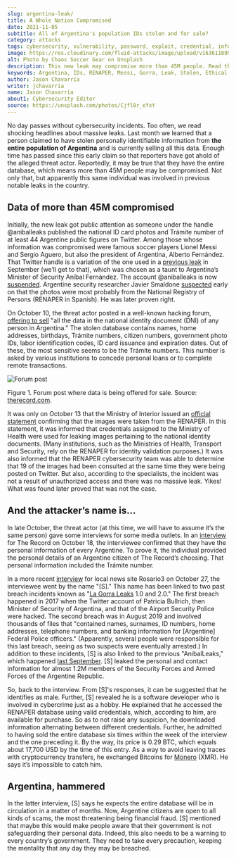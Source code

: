 ```yaml
---
slug: argentina-leak/
title: A Whole Nation Compromised
date: 2021-11-05
subtitle: All of Argentina's population IDs stolen and for sale?
category: attacks
tags: cybersecurity, vulnerability, password, exploit, credential, information
image: https://res.cloudinary.com/fluid-attacks/image/upload/v1636118998/blog/argentina-leak/cover_argentina.webp
alt: Photo by Chaos Soccer Gear on Unsplash
description: This new leak may compromise more than 45M people. Read this post to learn who the attacker is, how he gained access and his connection with past leaks.
keywords: Argentina, IDs, RENAPER, Messi, Gorra, Leak, Stolen, Ethical Hacking, Pentesting
author: Jason Chavarría
writer: jchavarria
name: Jason Chavarría
about1: Cybersecurity Editor
source: https://unsplash.com/photos/Cjfl8r_eYxY
---
```


No day passes without cybersecurity incidents.
Too often,
we read shocking headlines about massive leaks.
Last month
we learned that a person claimed
to have stolen personally identifiable information
from **the entire population of Argentina**
and is currently selling all this data.
Enough time has passed since this early claim
so that reporters have got ahold of the alleged threat actor.
Reportedly,
it may be true that they have the entire database,
which means more than 45M people may be compromised.
Not only that,
but apparently this same individual
was involved in previous notable leaks in the country.

## Data of more than 45M compromised

Initially,
the new leak got public attention
as someone under the handle @aniballeaks published
the national ID card photos
and Trámite number
of at least 44 Argentine public figures on Twitter.
Among those whose information was compromised were
famous soccer players Lionel Messi and Sergio Aguero,
but also the president of Argentina,
Alberto Fernández.
That Twitter handle is a variation
of the one used in a
[previous leak](https://www.clarin.com/tecnologia/filtraron-informacion-privada-miembros-fuerzas-armadas-seguridad-argentina_0_R5nYFK-2E.html)
in September (we’ll get to that),
which was chosen as a taunt
to Argentina’s Minister of Security Aníbal Fernández.
The account @aniballeaks is now
[suspended](https://www.zdnet.com/article/twitter-suspends-hacker-who-stole-data-of-46-million-argentinians/).
Argentine security researcher Javier Smaldone
[suspected](https://twitter.com/mis2centavos/status/1447251622334275595)
early on
that the photos were
most probably from the National Registry of Persons
(RENAPER in Spanish).
He was later proven right.

On October 10,
the threat actor posted in a well-known hacking forum,
[offering to sell](https://therecord.media/hacker-steals-government-id-database-for-argentinas-entire-population/)
"all the data in the national identity document (DNI)
of any person in Argentina."
The stolen database contains names,
home addresses,
birthdays,
Trámite numbers,
citizen numbers,
government photo IDs,
labor identification codes,
ID card issuance
and expiration dates.
Out of these,
the most sensitive seems to be the Trámite numbers.
This number is asked by various institutions
to concede personal loans
or to complete remote transactions.

<div class="imgblock">

![Forum post](https://res.cloudinary.com/fluid-attacks/image/upload/v1636119134/blog/argentina-leak/argentina_figure_1.webp)

<div class="title">

Figure 1. Forum post where data is being offered for sale. Source: [therecord.com](https://therecord.media/wp-content/uploads/2021/10/Argentina-DB.png).

</div>

</div>

It was only on October 13
that the Ministry of Interior issued an
[official statement](https://www.argentina.gob.ar/noticias/el-renaper-detecto-el-uso-indebido-de-una-clave-otorgada-un-organismo-publico-y-formalizo)
confirming that the images were taken from the RENAPER.
In this statement,
it was informed
that credentials assigned to the Ministry of Health were used
for leaking images
pertaining to the national identity documents.
(Many institutions,
such as the Ministries of Health,
Transport
and Security,
rely on the RENAPER for identity validation purposes.)
It was also informed
that the RENAPER cybersecurity team was able to determine
that 19 of the images had been consulted
at the same time they were being posted on Twitter.
But also,
according to the specialists,
the incident was not a result of unauthorized access
and there was no massive leak.
Yikes\!
What was found later proved that was not the case.

## And the attacker’s name is…​

In late October,
the threat actor
(at this time,
we will have to assume it’s the same person)
gave some interviews for some media outlets.
In an [interview](https://therecord.media/hacker-steals-government-id-database-for-argentinas-entire-population/)
for The Record
on October 18,
the interviewee confirmed
that they have the personal information of every Argentine.
To prove it,
the individual provided
the personal details of an Argentine citizen of The Record’s choosing.
That personal information included the Trámite number.

In a more recent
[interview](https://www.rosario3.com/tecnologia/El-robo-del-siglo-una-reveladora-entrevista-a-S-el-enigmatico-e-indetectable-hacker-del-Renaper-20211027-0050.html)
for local news site Rosario3 on October 27,
the interviewee went by the name "\[S\]."
This name has been linked to two past breach incidents
known as
"[La Gorra Leaks](https://www.zdnet.com/article/argentinian-security-researcher-arrested-after-tweeting-about-government-hack/)
1.0 and 2.0."
The first breach happened in 2017
when the Twitter account of Patricia Bullrich,
then Minister of Security of Argentina,
and that of the Airport Security Police were hacked.
The second breach was in August 2019
and involved thousands of files
that "contained names, surnames,
ID numbers, home addresses,
telephone numbers,
and banking information for \[Argentine\] Federal Police officers."
(Apparently,
several people were responsible for this last breach,
seeing as two suspects were eventually arrested.)
In addition to these incidents,
\[S\] is also linked to the previous "AnibalLeaks,"
which happened
[last September](https://www.clarin.com/tecnologia/filtraron-informacion-privada-miembros-fuerzas-armadas-seguridad-argentina_0_R5nYFK-2E.html).
\[S\] leaked the personal
and contact information for almost 1.2M members of the Security Forces
and Armed Forces of the Argentine Republic.

So,
back to the interview.
From \[S\]'s responses,
it can be suggested that he identifies as male.
Further,
\[S\] revealed he is a software developer
who is involved in cybercrime just as a hobby.
He explained
that he accessed the RENAPER database using valid credentials,
which,
according to him,
are available for purchase.
So as to not raise any suspicion,
he downloaded information
alternating between different credentials.
Further,
he admitted to having sold the entire database six times
within the week of the interview and the one preceding it.
By the way,
its price is 0.29 BTC,
which equals about 17,700 USD
by the time of this entry.
As a way to avoid leaving traces with cryptocurrency transfers,
he exchanged Bitcoins for
[Monero](https://www.getmonero.org/resources/about/)
(XMR).
He says it’s impossible to catch him.

## Argentina, hammered

In the latter interview,
\[S\] says he expects
the entire database will be in circulation
in a matter of months.
Now,
Argentine citizens are open to all kinds of scams,
the most threatening being financial fraud.
\[S\] mentioned
that maybe this would make people aware
that their government is not safeguarding their personal data.
Indeed,
this also needs to be a warning
to every country’s government.
They need to take every precaution,
keeping the mentality
that any day they may be breached.
